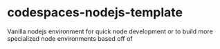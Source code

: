 # codespaces-nodejs-template
Vanilla nodejs environment for quick node development or to build more specialized node environments based off of
